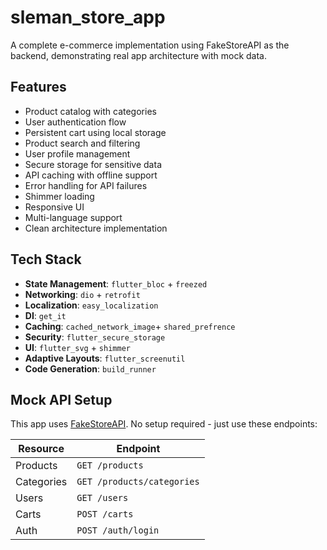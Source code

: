 # sleman_store_app

A complete e-commerce implementation using FakeStoreAPI as the backend, demonstrating real app architecture with mock data.


## Features

- Product catalog with categories
- User authentication flow
- Persistent cart using local storage
- Product search and filtering
- User profile management
- Secure storage for sensitive data
- API caching with offline support
- Error handling for API failures
- Shimmer loading
- Responsive UI
- Multi-language support
- Clean architecture implementation

## Tech Stack

- **State Management**: `flutter_bloc` + `freezed`
- **Networking**: `dio` + `retrofit`
- **Localization**: `easy_localization`
- **DI**: `get_it`
- **Caching**: `cached_network_image`+ `shared_prefrence`
- **Security**: `flutter_secure_storage`
- **UI**: `flutter_svg` + `shimmer`
- **Adaptive Layouts**: `flutter_screenutil`
- **Code Generation**: `build_runner`

## Mock API Setup

This app uses [FakeStoreAPI](https://fakestoreapi.com). No setup required - just use these endpoints:

| Resource      | Endpoint                   |
|---------------|----------------------------|
| Products      | `GET /products`            |
| Categories    | `GET /products/categories` |
| Users         | `GET /users`               |
| Carts         | `POST /carts`              |
| Auth          | `POST /auth/login`         |

